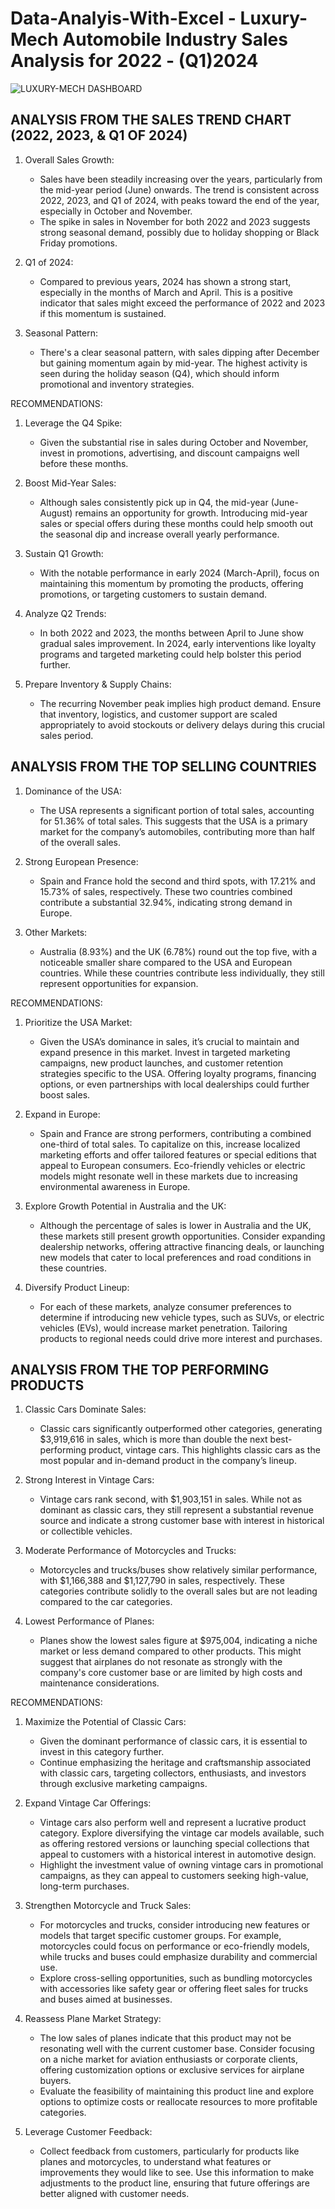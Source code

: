 # Data-Analyis-With-Excel - Luxury-Mech Automobile Industry Sales Analysis for 2022 - (Q1)2024

![LUXURY-MECH DASHBOARD](https://github.com/user-attachments/assets/09664462-e99a-4114-a3c2-b3c42aa750e3)


## ANALYSIS FROM THE SALES TREND CHART (2022, 2023, & Q1 OF 2024)

1. Overall Sales Growth:
   - Sales have been steadily increasing over the years, particularly from the mid-year period (June) onwards. The trend is consistent across 2022, 2023, and Q1 of 2024, with peaks toward the end of the year, especially in October and November.
   - The spike in sales in November for both 2022 and 2023 suggests strong seasonal demand, possibly due to holiday shopping or Black Friday promotions.

2. Q1 of 2024:
   - Compared to previous years, 2024 has shown a strong start, especially in the months of March and April. This is a positive indicator that sales might exceed the performance of 2022 and 2023 if this momentum is sustained.

3. Seasonal Pattern:
   - There's a clear seasonal pattern, with sales dipping after December but gaining momentum again by mid-year. The highest activity is seen during the holiday season (Q4), which should inform promotional and inventory strategies.

RECOMMENDATIONS:

1. Leverage the Q4 Spike:
   - Given the substantial rise in sales during October and November, invest in promotions, advertising, and discount campaigns well before these months. 
2. Boost Mid-Year Sales:
   - Although sales consistently pick up in Q4, the mid-year (June-August) remains an opportunity for growth. Introducing mid-year sales or special offers during these months could help smooth out the seasonal dip and increase overall yearly performance.

3. Sustain Q1 Growth:
   - With the notable performance in early 2024 (March-April), focus on maintaining this momentum by promoting the products, offering promotions, or targeting customers to sustain demand.

4. Analyze Q2 Trends:
   - In both 2022 and 2023, the months between April to June show gradual sales improvement. In 2024, early interventions like loyalty programs and targeted marketing could help bolster this period further.

5. Prepare Inventory & Supply Chains:
   - The recurring November peak implies high product demand. Ensure that inventory, logistics, and customer support are scaled appropriately to avoid stockouts or delivery delays during this crucial sales period.

## ANALYSIS FROM THE TOP SELLING COUNTRIES

1. Dominance of the USA:
   - The USA represents a significant portion of total sales, accounting for 51.36% of total sales. This suggests that the USA is a primary market for the company’s automobiles, contributing more than half of the overall sales.

2. Strong European Presence:
   - Spain and France hold the second and third spots, with 17.21% and 15.73% of sales, respectively. These two countries combined contribute a substantial 32.94%, indicating strong demand in Europe.

3. Other Markets:
   - Australia (8.93%) and the UK (6.78%) round out the top five, with a noticeable smaller share compared to the USA and European countries. While these countries contribute less individually, they still represent opportunities for expansion.

RECOMMENDATIONS:

1. Prioritize the USA Market:
   - Given the USA’s dominance in sales, it’s crucial to maintain and expand presence in this market. Invest in targeted marketing campaigns, new product launches, and customer retention strategies specific to the USA. Offering loyalty programs, financing options, or even partnerships with local dealerships could further boost sales.
   
2. Expand in Europe:
   - Spain and France are strong performers, contributing a combined one-third of total sales. To capitalize on this, increase localized marketing efforts and offer tailored features or special editions that appeal to European consumers. Eco-friendly vehicles or electric models might resonate well in these markets due to increasing environmental awareness in Europe.
   
3. Explore Growth Potential in Australia and the UK:
   - Although the percentage of sales is lower in Australia and the UK, these markets still present growth opportunities. Consider expanding dealership networks, offering attractive financing deals, or launching new models that cater to local preferences and road conditions in these countries.
   
4. Diversify Product Lineup:
   - For each of these markets, analyze consumer preferences to determine if introducing new vehicle types, such as SUVs, or electric vehicles (EVs), would increase market penetration. Tailoring products to regional needs could drive more interest and purchases.

 
## ANALYSIS FROM THE TOP PERFORMING PRODUCTS 

1. Classic Cars Dominate Sales:
   - Classic cars significantly outperformed other categories, generating $3,919,616 in sales, which is more than double the next best-performing product, vintage cars. This highlights classic cars as the most popular and in-demand product in the company’s lineup.

2. Strong Interest in Vintage Cars:
   - Vintage cars rank second, with $1,903,151 in sales. While not as dominant as classic cars, they still represent a substantial revenue source and indicate a strong customer base with interest in historical or collectible vehicles.

3. Moderate Performance of Motorcycles and Trucks:
   - Motorcycles and trucks/buses show relatively similar performance, with $1,166,388 and $1,127,790 in sales, respectively. These categories contribute solidly to the overall sales but are not leading compared to the car categories.

4. Lowest Performance of Planes:
   - Planes show the lowest sales figure at $975,004, indicating a niche market or less demand compared to other products. This might suggest that airplanes do not resonate as strongly with the company's core customer base or are limited by high costs and maintenance considerations.

RECOMMENDATIONS:

1. Maximize the Potential of Classic Cars:
   - Given the dominant performance of classic cars, it is essential to invest in this category further. 
   - Continue emphasizing the heritage and craftsmanship associated with classic cars, targeting collectors, enthusiasts, and investors through exclusive marketing campaigns.

2. Expand Vintage Car Offerings:
   - Vintage cars also perform well and represent a lucrative product category. Explore diversifying the vintage car models available, such as offering restored versions or launching special collections that appeal to customers with a historical interest in automotive design.
   - Highlight the investment value of owning vintage cars in promotional campaigns, as they can appeal to customers seeking high-value, long-term purchases.

3. Strengthen Motorcycle and Truck Sales:
   - For motorcycles and trucks, consider introducing new features or models that target specific customer groups. For example, motorcycles could focus on performance or eco-friendly models, while trucks and buses could emphasize durability and commercial use.
   - Explore cross-selling opportunities, such as bundling motorcycles with accessories like safety gear or offering fleet sales for trucks and buses aimed at businesses.

4. Reassess Plane Market Strategy:
   - The low sales of planes indicate that this product may not be resonating well with the current customer base. Consider focusing on a niche market for aviation enthusiasts or corporate clients, offering customization options or exclusive services for airplane buyers.
   - Evaluate the feasibility of maintaining this product line and explore options to optimize costs or reallocate resources to more profitable categories.

5. Leverage Customer Feedback:
   - Collect feedback from customers, particularly for products like planes and motorcycles, to understand what features or improvements they would like to see. Use this information to make adjustments to the product line, ensuring that future offerings are better aligned with customer needs.
